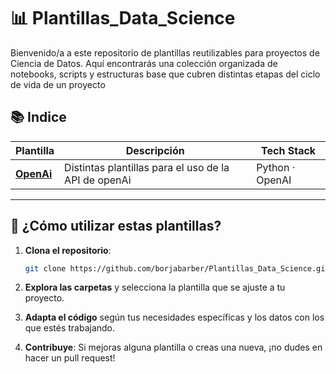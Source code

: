 #  📊 Plantillas_Data_Science 
Bienvenido/a a este repositorio de plantillas reutilizables para proyectos de Ciencia de Datos. Aquí encontrarás una colección organizada de notebooks, scripts y estructuras base que cubren distintas etapas del ciclo de vida de un proyecto


## 📚 Indice 

| Plantilla                         | Descripción                                                                                   | Tech Stack               |
|----------------------------------|-----------------------------------------------------------------------------------------------|--------------------------|
| [**OpenAi**]([https://github.com/borjabarber/Dungeon_Master](https://github.com/borjabarber/Plantillas_Data_Science/tree/main/openai)) | Distintas plantillas para el uso de la API de openAi                              | Python  · OpenAI |
       

---




## 🚀 ¿Cómo utilizar estas plantillas?

1. **Clona el repositorio**:

   ```bash
   git clone https://github.com/borjabarber/Plantillas_Data_Science.git
   ```

2. **Explora las carpetas** y selecciona la plantilla que se ajuste a tu proyecto.

3. **Adapta el código** según tus necesidades específicas y los datos con los que estés trabajando.

4. **Contribuye**: Si mejoras alguna plantilla o creas una nueva, ¡no dudes en hacer un pull request!
